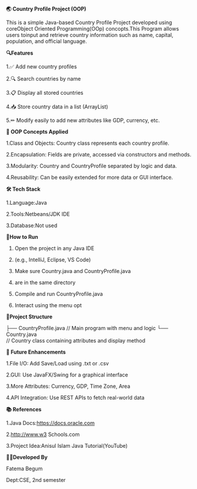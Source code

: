 **🌏 Country Profile Project (OOP)**

This is a simple Java-based Country Profile Project
developed using coreObject Oriented Programming(OOp)
concopts.This Program allows users toinput and retrieve
country information such as name, capital, population,
and official language.

**🔍Features**

1.✅ Add new country profiles

2.🔍 Search countries by name

3.📋 Display all stored countries

4.📥 Store country data in a list (ArrayList)

5.✏ Modify easily to add new attributes like GDP, currency, etc.

**🧠 OOP Concepts Applied**

1.Class and Objects: Country class represents 
each country profile.

2.Encapsulation: Fields are private, accessed
via constructors and methods.

3.Modularity: Country and CountryProfile
separated by logic and data.

4.Reusability: Can be easily extended
for more data or GUI interface.

**🛠 Tech Stack**

 1.Language:Java

2.Tools:Netbeans/JDK IDE

3.Database:Not used

**🚀How to Run**

1. Open the project in any Java IDE
   
2. (e.g., IntelliJ, Eclipse, VS Code)

3. Make sure Country.java and CountryProfile.java
 
4. are in the same directory
 
5. Compile and run CountryProfile.java

6. Interact using the menu opt
   
 **📂Project Structure**

├── CountryProfile.java     // Main program with menu and logic
└── Country.java           
// Country class containing attributes
and display method  

**📌 Future Enhancements**

1.File I/O: Add Save/Load using .txt or .csv

2.GUI: Use JavaFX/Swing for a graphical interface

3.More Attributes: Currency, GDP, Time Zone, Area

4.API Integration: Use REST APIs to fetch real-world data

**📚 References**


1.Java Docs:https://docs.oracle.com

2.http://www.w3 Schools.com

3.Project Idea:Anisul Islam Java Tutorial(YouTube)

**👩‍💻Developed By**


Fatema Begum

Dept:CSE, 2nd semester
